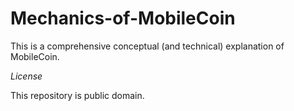# Mechanics-of-MobileCoin

This is a comprehensive conceptual (and technical) explanation of MobileCoin.


*License*

This repository is public domain.